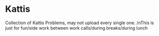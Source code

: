 # Kattis
Collection of Kattis Problems, may not upload every single one.
/nThis is just for fun/side work between work calls/during breaks/during lunch
